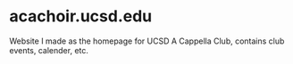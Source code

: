 # acachoir.ucsd.edu
Website I made as the homepage for UCSD A Cappella Club, contains club events, calender, etc.
